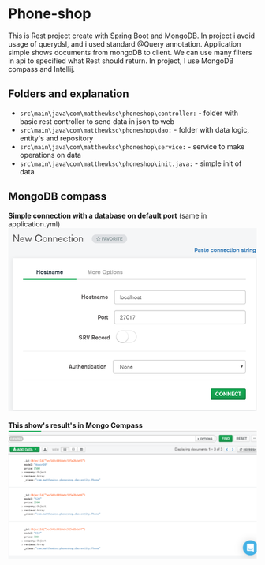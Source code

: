 # Phone-shop
This is Rest project create with Spring Boot and MongoDB.
In project i avoid usage of querydsl, and i used standard @Query
annotation. Application simple shows documents from mongoDB to
client. We can use many filters in api to specified
what Rest should return. In project, I use MongoDB compass and 
Intellij.
## Folders and explanation

* `src\main\java\com\matthewksc\phoneshop\controller:` - folder with basic rest controller to 
send data in json to web
* `src\main\java\com\matthewksc\phoneshop\dao:` - folder with data logic,
entity's and repository
* `src\main\java\com\matthewksc\phoneshop\service:` - service to make operations 
on data
* `src\main\java\com\matthewksc\phoneshop\init.java:` - simple init of data

## MongoDB compass 

**Simple connection with a database on default port** (same in application.yml)
![Alt text](https://github.com/MatthewKsc/phone-shop/blob/master/src/main/resources/static/conncection.png?raw=true "mongoCompass")
<br>
<br>
**This show's result's in Mongo Compass**
![Alt text](https://github.com/MatthewKsc/phone-shop/blob/master/src/main/resources/static/mongoCompass.png?raw=true "mongoCompass")
